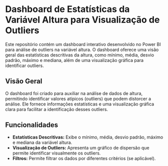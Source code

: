 # Dashboard de Estatísticas da Variável Altura para Visualização de Outliers

Este repositório contém um dashboard interativo desenvolvido no Power BI para análise de outliers na variável altura. O dashboard oferece uma visão geral das estatísticas descritivas da altura, como mínimo, média, desvio padrão, máximo e mediana, além de uma visualização gráfica para identificar outliers.

## Visão Geral

O dashboard foi criado para auxiliar na análise de dados de altura, permitindo identificar valores atípicos (outliers) que podem distorcer a análise. Ele fornece informações estatísticas e uma visualização gráfica clara para facilitar a identificação desses outliers.

## Funcionalidades

* **Estatísticas Descritivas:** Exibe o mínimo, média, desvio padrão, máximo e mediana da variável altura.
* **Visualização de Outliers:** Apresenta um gráfico de dispersão que permite identificar visualmente os outliers.
* **Filtros:** Permite filtrar os dados por diferentes critérios (se aplicável).

